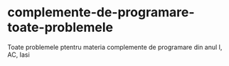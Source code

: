# complemente-de-programare-toate-problemele
Toate problemele ptentru materia complemente de programare din anul I, AC, Iasi
